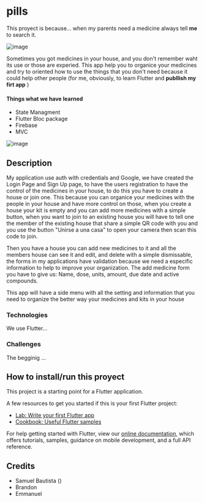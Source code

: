 # pills

This proyect is because... when my parents need a medicine always tell **me** to search it.

![image](https://c.tenor.com/xVfuAW6OXp8AAAAC/desesperado-desesperacion.gif)

Sometimes you got medicines in your house, and you don't remember waht its use or those are experied. This app help you to organice your medicines and try to oriented how to use the things that you don't need because it could help other people (for me, obviously, to learn Flutter and **publlish my firt app** )

#### Things what we have learned

- State Managment 
- Flutter Bloc package
- Firebase
- MVC

![image](https://media2.giphy.com/media/ywH2Dm9w0XFAHf0FwL/giphy.gif)

## Description

My application use auth with credentials and Google, we have created the Login Page and Sign Up page, to have the users registration to have the control of the medicines in your house, to do this you have to create a house or join one. This because you can organice your medicines with the people in your house and have more control on those, when you create a house your kit is empty and you can add more medicines with a simple button, when you want to join to an existing house you will have to tell one the member of the existing house that share a simple QR code with you and you use the button "Unirse a una casa" to open your camera then scan this code to join.

Then you have a house you can add new medicines to it and all the members house can see it and edit, and delete with a simple dismissable, the forms in my applications have validation because we need a especific information to help to improve your organization. The add medicine form you have to give us: Name, dose, units, amount, due date and active compounds.

This app will have a side menu with all the setting and information that you need to organize the better way your medicines and kits in your house

### Technologies

We use Flutter...

### Challenges

The begginig ...


## How to install/run this proyect

This project is a starting point for a Flutter application.

A few resources to get you started if this is your first Flutter project:

- [Lab: Write your first Flutter app](https://flutter.dev/docs/get-started/codelab)
- [Cookbook: Useful Flutter samples](https://flutter.dev/docs/cookbook)

For help getting started with Flutter, view our
[online documentation](https://flutter.dev/docs), which offers tutorials,
samples, guidance on mobile development, and a full API reference.

## Credits
 - Samuel Bautista ()
 - Brandon 
 - Emmanuel
